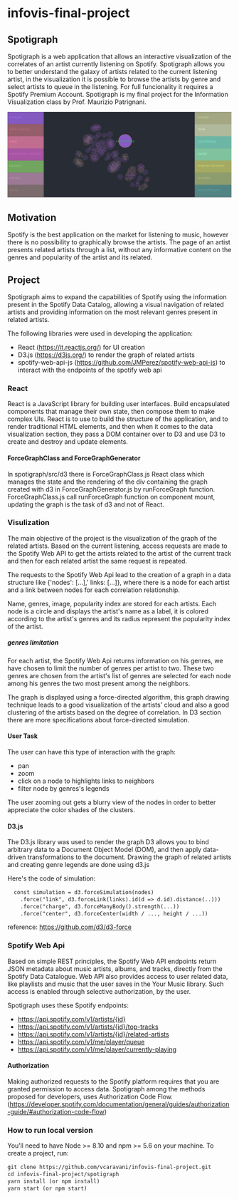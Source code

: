 # infovis-final-project


## Spotigraph

Spotigraph is a web application that allows an interactive visualization of the correlates of an artist currently listening on Spotify. 
Spotigraph allows you to better understand the galaxy of artists related to the current listening artist, in the visualization it is possible to browse the artists by genre and select artists to queue in the listening. For full funcionality it requires a Spotify Premium Account.
Spotigraph is my final project for the Information Visualization class by Prof. Maurizio Patrignani.

![alt text](https://github.com/vcaravani/infovis-final-project/blob/main/spotigraph.jpg?raw=true)


## Motivation
Spotify is the best application on the market for listening to music, however there is no possibility to graphically browse the artists. The page of an artist presents related artists through a list, without any informative content on the genres and popularity of the artist and its related.

## Project
Spotigraph aims to expand the capabilities of Spotify using the information present in the Spotify Data Catalog, allowing a visual navigation of related artists and providing information on the most relevant genres present in related artists.

The following libraries were used in developing the application:
- React (https://it.reactjs.org/) for UI creation
- D3.js (https://d3js.org/) to render the graph of related artists
- spotify-web-api-js (https://github.com/JMPerez/spotify-web-api-js) to interact with the endpoints of the spotify web api


### React

React is a JavaScript library for building user interfaces. Build encapsulated components that manage their own state, then compose them to make complex UIs.
React is to use to build the structure of the application, and to render traditional HTML elements, and then when it comes to the data visualization section, they pass a DOM container over to D3 and use D3 to create and destroy and update elements.

#### ForceGraphClass and ForceGraphGenerator

In spotigraph/src/d3 there is ForceGraphClass.js React class which manages the state and the rendering of the div containing the graph created with d3 in ForceGraphGenerator.js by runForceGraph function. ForceGraphClass.js call runForceGraph function on component mount, updating the graph is the task of d3 and not of React. 
 

### Visulization

The main objective of the project is the visualization of the graph of the related artists. Based on the current listening, access requests are made to the Spotify Web API to get the artists related to the artist of the current track and then for each related artist the same request is repeated.

The requests to the Spotify Web Api lead to the creation of a graph in a data structure like {'nodes': [...],' links: [...]}, where there is a node for each artist and a link between nodes for each correlation relationship.

Name, genres, image, popularity index are stored for each artists. Each node is a circle and displays the artist's name as a label, it is colored according to the artist's genres and its radius represent the popularity index of the artist.

##### genres limitation

For each artist, the Spotify Web Api returns information on his genres, we have chosen to limit the number of genres per artist to two. These two genres are chosen from the artist's list of genres are selected for each node among his genres the two most present among the neighbors.


The graph is displayed using a force-directed algorithm, this graph drawing technique leads to a good visualization of the artists' cloud and also a good clustering of the artists based on the degree of correlation. In D3 section there are more specifications about force-directed simulation.




 #### User Task
 
 The user can have this type of interaction with the graph:
 - pan
 - zoom
 - click on a node to highlights links to neighbors
 - filter node by genres's legends
 
The user zooming out gets a blurry view of the nodes in order to better appreciate the color shades of the clusters.


#### D3.js

The D3.js library was used to render the graph D3 allows you to bind arbitrary data to a Document Object Model (DOM), and then apply data-driven transformations to the document.
Drawing the graph of related artists and creating genre legends are done using d3.js

Here's the code of simulation:

```
  const simulation = d3.forceSimulation(nodes)
    .force("link", d3.forceLink(links).id(d => d.id).distance(..)))
    .force("charge", d3.forceManyBody().strength(...))
    .force("center", d3.forceCenter(width / ..., height / ...))
```

reference: https://github.com/d3/d3-force








 



### Spotify Web Api
Based on simple REST principles, the Spotify Web API endpoints return JSON metadata about music artists, albums, and tracks, directly from the Spotify Data Catalogue.
Web API also provides access to user related data, like playlists and music that the user saves in the Your Music library. Such access is enabled through selective authorization, by the user.

Spotigraph uses these Spotify endpoints:
- https://api.spotify.com/v1/artists/{id}
- https://api.spotify.com/v1/artists/{id}/top-tracks
- https://api.spotify.com/v1/artists/{id}/related-artists
- https://api.spotify.com/v1/me/player/queue
- https://api.spotify.com/v1/me/player/currently-playing

#### Authorization
Making authorized requests to the Spotify platform requires that you are granted permission to access data. Spotigraph among the methods proposed for developers, uses Authorization Code Flow.
(https://developer.spotify.com/documentation/general/guides/authorization-guide/#authorization-code-flow)



### How to run local version

You’ll need to have Node >= 8.10 and npm >= 5.6 on your machine. To create a project, run:

```
git clone https://github.com/vcaravani/infovis-final-project.git
cd infovis-final-project/spotigraph
yarn install (or npm install)
yarn start (or npm start)
```



















